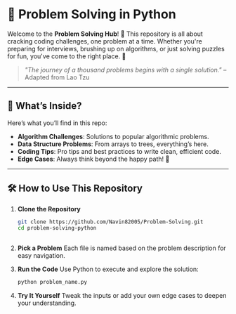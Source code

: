 # 🚀 Problem Solving in Python

Welcome to the **Problem Solving Hub**! 🌟 This repository is all about cracking coding challenges, one problem at a time. Whether you're preparing for interviews, brushing up on algorithms, or just solving puzzles for fun, you've come to the right place. 🎯

> *"The journey of a thousand problems begins with a single solution."* – Adapted from Lao Tzu  

---

## 📖 What’s Inside?

Here’s what you’ll find in this repo:

- **Algorithm Challenges**: Solutions to popular algorithmic problems.
- **Data Structure Problems**: From arrays to trees, everything’s here.
- **Coding Tips**: Pro tips and best practices to write clean, efficient code.
- **Edge Cases**: Always think beyond the happy path! 🌟

---

## 🛠 How to Use This Repository

1. **Clone the Repository**  
   ```bash
   git clone https://github.com/Navin82005/Problem-Solving.git
   cd problem-solving-python
  
2. **Pick a Problem**
   Each file is named based on the problem description for easy navigation.

3. **Run the Code**
   Use Python to execute and explore the solution:
   ```bash
   python problem_name.py
4. **Try It Yourself**
  Tweak the inputs or add your own edge cases to deepen your understanding.


